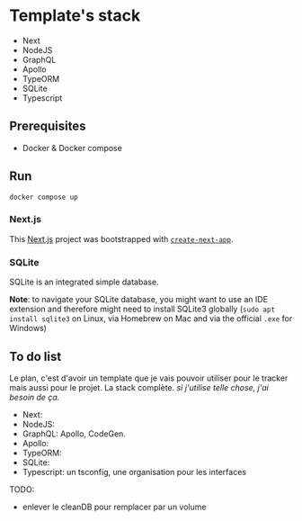 # Template's stack

- Next
- NodeJS
- GraphQL
- Apollo
- TypeORM
- SQLite
- Typescript

## Prerequisites

- Docker & Docker compose

## Run

`docker compose up`

### Next.js

This [Next.js](https://nextjs.org/) project was bootstrapped with [`create-next-app`](https://github.com/vercel/next.js/tree/canary/packages/create-next-app).

### SQLite

SQLite is an integrated simple database.

**Note**: to navigate your SQLite database, you might want to use an IDE extension and therefore might need to install SQLite3 globally (`sudo apt install sqlite3` on Linux, via Homebrew on Mac and via the official `.exe` for Windows)


## To do list

Le plan, c'est d'avoir un template que je vais pouvoir utiliser pour le tracker mais aussi pour le projet.
La stack complète.
*si j'utilise telle chose, j'ai besoin de ça.*
- Next: 
- NodeJS: 
- GraphQL: Apollo, CodeGen.
- Apollo: 
- TypeORM: 
- SQLite: 
- Typescript: un tsconfig, une organisation pour les interfaces


TODO:
- enlever le cleanDB pour remplacer par un volume